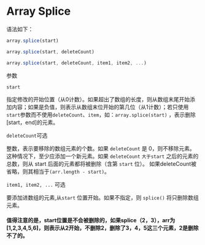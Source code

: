 # Array Splice

语法如下：

```javascript
array.splice(start)

array.splice(start, deleteCount)

array.splice(start, deleteCount, item1, item2, ...)

```

参数

`start​`

指定修改的开始位置（从0计数）。如果超出了数组的长度，则从数组末尾开始添加内容；如果是负值，则表示从数组末位开始的第几位（从1计数）；若只使用`start`参数而不使用`deleteCount`、`item`，如：`array.splice(start)` ，表示删除[start，end]的元素。

`deleteCount`可选

整数，表示要移除的数组元素的个数。如果 `deleteCount` 是 0，则不移除元素。这种情况下，至少应添加一个新元素。如果 `deleteCount` `大于start` 之后的元素的总数，则从 start 后面的元素都将被删除（含第 `start` 位）。
如果deleteCount被省略，则其相当于`(arr.length - start)`。

`item1, item2, ...` 可选

要添加进数组的元素,从`start` 位置开始。如果不指定，则 `splice()` 将只删除数组元素。

#### 值得注意的是，start位置是不会被删除的，如果splice（2，3），arr为[1,2,3,4,5,6]，则表示从2开始，不删除2，删除了3，4，5这三个元素，2是删除不了的。
